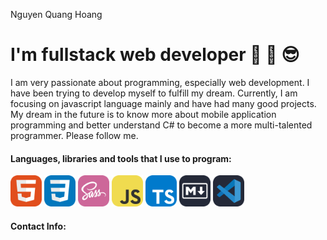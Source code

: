 Nguyen Quang Hoang
# I'm fullstack web developer &#129305; &#127881; &#128526;

I am very passionate about programming, especially web development. I have been trying to develop myself to fulfill my dream. Currently, I am focusing on javascript language mainly and have had many good projects. My dream in the future is to know more about mobile application programming and better understand C# to become a more multi-talented programmer. Please follow me.

#### Languages, libraries and tools that I use to program:
<a>
<img width="50" height="50" src="https://github.com/tandpfun/skill-icons/blob/main/icons/HTML.svg"/>
</a>
<a>
<img width="50" height="50" src="https://github.com/tandpfun/skill-icons/blob/main/icons/CSS.svg"/>
</a>
<a>
<img width="50" height="50" src="https://github.com/tandpfun/skill-icons/blob/main/icons/Sass.svg"/>
</a>
<a>
<img width="50" height="50" src="https://github.com/tandpfun/skill-icons/blob/main/icons/JavaScript.svg"/>
</a>
<a>
<img width="50" height="50" src="https://github.com/tandpfun/skill-icons/blob/main/icons/TypeScript.svg"/>
</a>
<a>
<img width="50" height="50" src="https://github.com/tandpfun/skill-icons/blob/main/icons/Markdown-Dark.svg"/>
</a>
<a>
<img width="50" height="50" src="https://github.com/tandpfun/skill-icons/blob/main/icons/VSCode-Dark.svg"/>
</a>

#### Contact Info:
